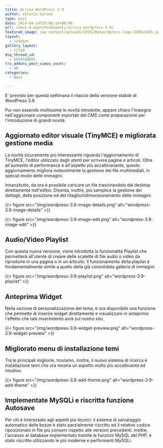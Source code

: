 ```yaml
---
title: Arriva WordPress 3.9
author: Valerio Galano
type: post
date: 2014-04-14T15:08:14+00:00
url: /news-e-approfondimenti/arriva-wordpress-3-9/
featured_image: /wp-content/uploads/2015/06/wordpress-logo-1568x1045.jpg
layout:
  - sidebar
gallery_layout:
  - tiled
dsq_thread_id:
  - 6094510691
trx_addons_post_views_count:
  - 48
categories:
  - News

---
```

E' previsto per questa settimana il rilascio della versione stabile di WordPress 3.9.

Pur non essendo moltissime le novità introdotte, appare chiaro l'impegno nell'aggiornare componenti importati del CMS come preparazione per l'introduzione di grandi novità.

## Aggiornato editor visuale (TinyMCE) e migliorata gestione media

La novità sicuramente più interessante riguarda l'aggiornamento di TinyMCE, l'editor utilizzato dagli utenti per scrivere pagine e articoli. Oltre all'aumento di performance e all'aspetto più accattivanante, questo aggiornamento migliora notevolmente la gestione dei file multimediali, in special modo delle immagini.

Innanzitutto, da ora è possibile caricare un file trascinandolo dal desktop direttamente nell'editor. Diventa, inoltre, più semplice la gestione dei dettagli, della posizione ed del ritaglio/ridimensionamento delle immagini.

{{< figure src="/img/wordpress-3.9-image-details.png" alt="wordpress-3.9-image-details"  >}}

{{< figure src="/img/wordpress-3.9-image-edit.png" alt="wordpress-3.9-image-edit"  >}}

## Audio/Video Playlist

Con questa nuova versione, viene introdotta la funzionalità Playlist che permetterà all'utente di creare delle scalette di file audio o video da riprodurre in una pagina o in un articolo. Il funzionamento della playlist è fondamentalmente simile a quello della già consolidata galleria di immagini.

{{< figure src="/img/wordpress-3.9-playlist.png" alt="wordpress-3.9-playlist"  >}}

## Anteprima Widget

Nella sezione di personalizzazione del tema, è ora disponibile una funzione che permette di inserire widget direttamente e visualizzare in anteprima l'effetto che tale inserimtento avrà sul nostro sito.

{{< figure src="/img/wordpress-3.9-widget-preview.png" alt="wordpress-3.9-widget-preview"  >}}

## Migliorato menu di installazione temi

Tra le principali migliorie, troviamo, inoltre, il nuovo sistema di ricerca è installazione temi che ora mostra un aspetto molto più accattivante ed intuitivo.

{{< figure src="/img/wordpress-3.9-add-theme.png" alt="wordpress-3.9-add-theme" >}}

## Implementate MySQLi e riscritta funzione Autosave

Per chi è interessato agli aspetti più tecnici: il sistema di salvataggio automatico delle bozze è stato parzialmente riscritto ed il relativo codice riposizionato in file più consoni rispetto alle versioni precedenti. Inoltre, l'accesso al database implementato tramite le funzioni MySQL del PHP, è stato riscritto utilizzando le più moderne e performanti MySQLi.
